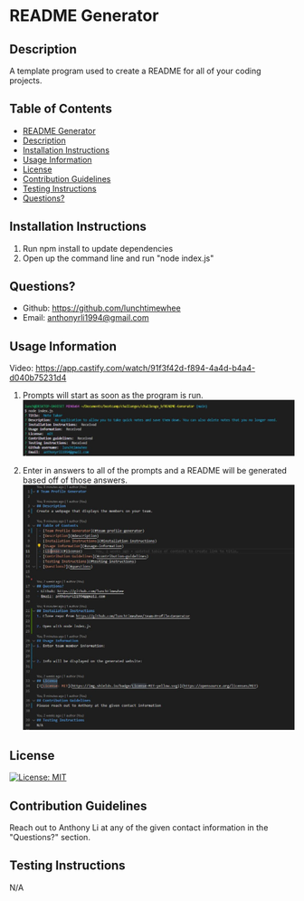 # README Generator

## Description
A template program used to create a README for all of your coding projects.

## Table of Contents
 - [README Generator](#readme-generator)
 - [Description](#description)
 - [Installation Instructions](#installation-instructions)
 - [Usage Information](#usage-information)
 - [License](#license)
 - [Contribution Guidelines](#contribution-guidelines)
 - [Testing Instructions](#testing-instructions)
 - [Questions?](#questions)


## Installation Instructions
1. Run npm install to update dependencies
2. Open up the command line and run "node index.js"

## Questions?
- Github: https://github.com/lunchtimewhee 
- Email: anthonyrli1994@gmail.com

## Usage Information
Video: https://app.castify.com/watch/91f3f42d-f894-4a4d-b4a4-d040b75231d4

1. Prompts will start as soon as the program is run.
![step1](./images/step1.JPG)

2. Enter in answers to all of the prompts and a README will be generated based off of those answers.
![step2](./images/step2.JPG)

## License
[![License: MIT](https://img.shields.io/badge/License-MIT-yellow.svg)](https://opensource.org/licenses/MIT)

## Contribution Guidelines
Reach out to Anthony Li at any of the given contact information in the "Questions?" section.

## Testing Instructions
N/A

